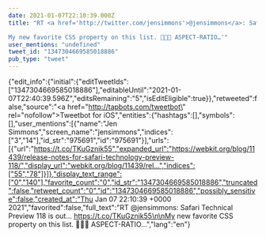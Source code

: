 ```yaml
---
date: 2021-01-07T22:10:39.000Z
title: "RT <a href='http://twitter.com/jensimmons'>@jensimmons</a>: Safari Technical Preview 118 is out... https://t.co/TKuGznik55

My new favorite CSS property on this list. 🥳🤩👏 ASPECT-RATIO…″"
user_mentions: "undefined"
tweet_id: "1347304669585018886"
pub_type: "tweet"
---
```

{"edit_info":{"initial":{"editTweetIds":["1347304669585018886"],"editableUntil":"2021-01-07T22:40:39.596Z","editsRemaining":"5","isEditEligible":true}},"retweeted":false,"source":"<a href=\"http://tapbots.com/tweetbot\" rel=\"nofollow\">Tweetbot for iΟS</a>","entities":{"hashtags":[],"symbols":[],"user_mentions":[{"name":"Jen Simmons","screen_name":"jensimmons","indices":["3","14"],"id_str":"975691","id":"975691"}],"urls":[{"url":"https://t.co/TKuGznik55","expanded_url":"https://webkit.org/blog/11439/release-notes-for-safari-technology-preview-118/","display_url":"webkit.org/blog/11439/rel…","indices":["55","78"]}]},"display_text_range":["0","140"],"favorite_count":"0","id_str":"1347304669585018886","truncated":false,"retweet_count":"0","id":"1347304669585018886","possibly_sensitive":false,"created_at":"Thu Jan 07 22:10:39 +0000 2021","favorited":false,"full_text":"RT @jensimmons: Safari Technical Preview 118 is out... https://t.co/TKuGznik55\n\nMy new favorite CSS property on this list. 🥳🤩👏 ASPECT-RATIO…","lang":"en"}
